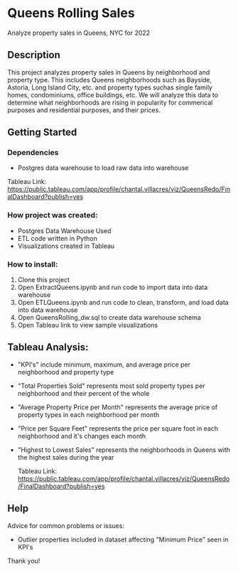 # Queens Rolling Sales
Analyze property sales in Queens, NYC for 2022

## Description
This project analyzes property sales in Queens by neighborhood and property type. This includes Queens neighborhoods such as Bayside, Astoria, Long Island City, etc. and property types suchas single family homes, condominiums, office buildings, etc. We will analyze this data to determine what neighborhoods are rising in popularity for commerical purposes and residential purposes, and their prices.

## Getting Started

### Dependencies 
* Postgres data warehouse to load raw data into warehouse

Tableau Link: https://public.tableau.com/app/profile/chantal.villacres/viz/QueensRedo/FinalDashboard?publish=yes

### How project was created:
* Postgres Data Warehouse Used
* ETL code written in Python
* Visualizations created in Tableau

### How to install:
1. Clone this project
2. Open ExtractQueens.ipynb and run code to import data into data warehouse
3. Open ETLQueens.ipynb and run code to clean, transform, and load data into data warehouse
4. Open QueensRolling_dw.sql to create data warehouse schema
5. Open Tableau link to view sample visualizations

## Tableau Analysis:
* "KPI's" include minimum, maximum, and average price per neighborhood and property type
* "Total Properties Sold" represents most sold property types per neighborhood and their percent of the whole
* "Average Property Price per Month" represents the average price of property types in each neighborhood per month
* "Price per Square Feet" represents the price per square foot in each neighborhood and it's changes each month
* "Highest to Lowest Sales" represents the neighborhoods in Queens with the highest sales during the year
  
  Tableau Link: https://public.tableau.com/app/profile/chantal.villacres/viz/QueensRedo/FinalDashboard?publish=yes
  
## Help
Advice for common problems or issues:
* Outlier properties included in dataset affecting "Minimum Price" seen in KPI's

Thank you!
